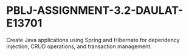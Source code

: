 # PBLJ-ASSIGNMENT-3.2-DAULAT-E13701
Create Java applications using Spring and Hibernate for dependency injection, CRUD operations, and transaction management.
